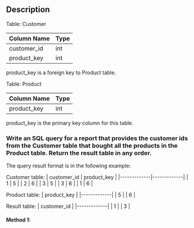 ## Description

Table: Customer

| Column Name | Type |
| ----------- | ---- |
| customer_id | int  |
| product_key | int  |

product_key is a foreign key to Product table.

Table: Product

| Column Name | Type |
| ----------- | ---- |
| product_key | int  |

product_key is the primary key column for this table.

### Write an SQL query for a report that provides the customer ids from the Customer table that bought all the products in the Product table. Return the result table in any order.

The query result format is in the following example:

Customer table:
| customer_id | product_key |
|-------------|-------------|
| 1 | 5 |
| 2 | 6 |
| 3 | 5 |
| 3 | 6 |
| 1 | 6 |

Product table:
| product_key |
|-------------|
| 5 |
| 6 |

Result table:
| customer_id |
|-------------|
| 1 |
| 3 |

#### Method 1:

```sql

```
